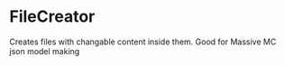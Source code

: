 # FileCreator
Creates files with changable content inside them. Good for Massive MC json model making
